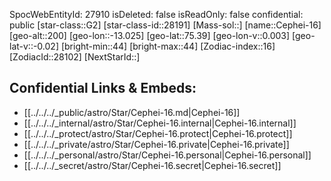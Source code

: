 ﻿---
location: [75.39,13.025,200]
type: Star
tags:
- astro/Star

---
SpocWebEntityId: 27910
isDeleted: false
isReadOnly: false
confidential: public
[star-class::G2]
[star-class-id::28191]
[Mass-sol::]
[name::Cephei-16]
[geo-alt::200]
[geo-lon::-13.025]
[geo-lat::75.39]
[geo-lon-v::0.003]
[geo-lat-v::-0.02]
[bright-min::44]
[bright-max::44]
[Zodiac-index::16]
[ZodiacId::28102]
[NextStarId::]



## Confidential Links & Embeds: 
- [[../../../_public/astro/Star/Cephei-16.md|Cephei-16]] 
- [[../../../_internal/astro/Star/Cephei-16.internal|Cephei-16.internal]] 
- [[../../../_protect/astro/Star/Cephei-16.protect|Cephei-16.protect]] 
- [[../../../_private/astro/Star/Cephei-16.private|Cephei-16.private]] 
- [[../../../_personal/astro/Star/Cephei-16.personal|Cephei-16.personal]] 
- [[../../../_secret/astro/Star/Cephei-16.secret|Cephei-16.secret]]

